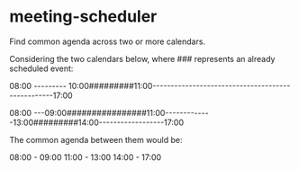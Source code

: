 # meeting-scheduler
Find common agenda across two or more calendars.

Considering the two calendars below, where ### represents an already scheduled event:

08:00 --------- 10:00#########11:00--------------------------------------------------17:00

08:00 ---09:00################11:00-------------13:00#########14:00------------------17:00


The common agenda between them would be:

08:00 - 09:00
11:00 - 13:00
14:00 - 17:00
